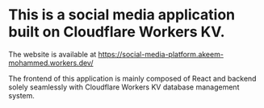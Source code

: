 # This is a social media application built on Cloudflare Workers KV. 

The website is available at https://social-media-platform.akeem-mohammed.workers.dev/

The frontend of this application is mainly composed of React and backend solely seamlessly with Cloudflare Workers KV database management system.


